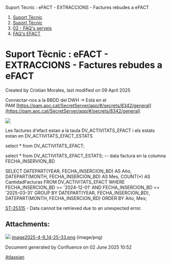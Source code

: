 Suport Tècnic : eFACT - EXTRACCIONS - Factures rebudes a eFACT  

1.  [Suport Tècnic](index.md)
2.  [Suport Tècnic](13893782.md)
3.  [02 - FAQ's serveis](26313393.md)
4.  [FAQ's EFACT](30867754.md)

Suport Tècnic : eFACT - EXTRACCIONS - Factures rebudes a eFACT
==============================================================

Created by Cristian Morales, last modified on 09 April 2025

Connectar-nos a la BBDD del DWH → Está en el PAM [https://pam.aoc.cat/SecretServer/app/#/secrets/8342/general](https://pam.aoc.cat/SecretServer/app/#/secrets/8342/general)

![](attachments/128647379/128647380.png)

  

Les factures d'efact estan a la taula DV\_ACTIVITATS\_EFACT i els estats estan en DV\_ACTIVITATS\_EFACT\_ESTATS

select \* from DV\_ACTIVITATS\_EFACT;

select \* from DV\_ACTIVITATS\_EFACT\_ESTATS; -- data factura en la columna FECHA\_INSERVION\_BD

SELECT 
    DATEPART(YEAR, FECHA\_INSERCION\_BD) AS Año,
    DATEPART(MONTH, FECHA\_INSERCION\_BD) AS Mes,
    COUNT(\*) AS CantidadFacturas
FROM 
    DV\_ACTIVITATS\_EFACT
WHERE 
    FECHA\_INSERCION\_BD >= '2024-12-01' AND FECHA\_INSERCION\_BD <= '2025-03-31'
GROUP BY 
    DATEPART(YEAR, FECHA\_INSERCION\_BD),
    DATEPART(MONTH, FECHA\_INSERCION\_BD)
ORDER BY 
    Año, Mes;

[ST-25315](https://contacte.aoc.cat/browse/ST-25315?src=confmacro) - Data cannot be retrieved due to an unexpected error.

  

  

Attachments:
------------

![](images/icons/bullet_blue.gif) [image2025-4-9\_14-25-33.png](attachments/128647379/128647380.png) (image/png)  

Document generated by Confluence on 02 June 2025 10:52

[Atlassian](http://www.atlassian.com/)